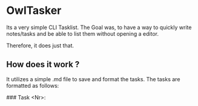 # OwlTasker
Its a very simple CLI Tasklist.
The Goal was, to have a way to quickly write notes/tasks and be able to list them without opening a editor. 

Therefore, it does just that. 

## How does it work ?
It utilizes a simple .md file to save and format the tasks. 
The tasks are formatted as follows: 

\### Task \<Nr>: <Title>  
  |	Date: <DateOfCreation>  
  | Description: <CustomDesc>  
  | Deadline: <CustomDeadline>  


## Usage
Following Options are available: 

OwlTasker -h / --help
  List Options and Usage

OwlTasker -t 
  List all tasks

OwlTasker -c
  Create a new task

OwlTasker -d [ <Nr> | all ]
  Delete all or specified task (by assigned Nr)
